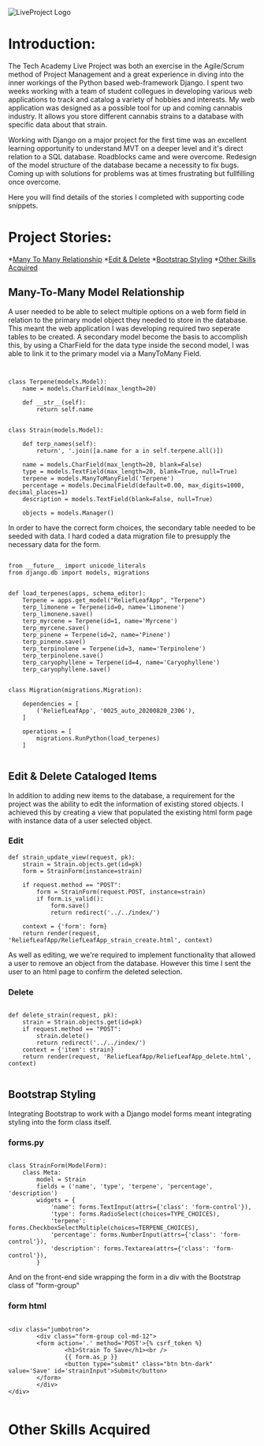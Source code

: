 
![LiveProject Logo](http://www.austinkrzciok.com/img/lp_logo.jpg)

# Introduction:

The Tech Academy Live Project was both an exercise in the Agile/Scrum method of Project Management and a great experience in diving into the inner workings of the Python based web-framework Django. I spent two weeks working with a team of student collegues in developing various web applications to track and catalog a variety of hobbies and interests. My web application was designed as a possible tool for up and coming cannabis industry. It allows you store different cannabis strains to a database with specific data about that strain.

Working with Django on a major project for the first time was an excellent learning opportunity to understand MVT on a deeper level and it's direct relation to a SQL database. Roadblocks came and were overcome. Redesign of the model structure of the database became a necessity to fix bugs. Coming up with solutions for problems was at times frustrating but fullfilling once overcome. 

Here you will find details of the stories I completed with supporting code snippets.


# Project Stories:
*[Many To Many Relationship](#many-to-many-relationship)
*[Edit & Delete](#edit-and-delete-cataloged-items)
*[Bootstrap Styling](#bootstrap-styling)
*[Other Skills Acquired](#other-skills-acquired)

## Many-To-Many Model Relationship

A user needed to be able to select multiple options on a web form field in relation to the primary model object they needed to store in the database. This meant the web application I was developing required two seperate tables to be created.  A secondary model become the basis to accomplish this, by using a CharField for the data type inside the second model, I was able to link it to the primary model via a ManyToMany Field.

```from django.db import models


class Terpene(models.Model):
    name = models.CharField(max_length=20)

    def __str__(self):
        return self.name


class Strain(models.Model):

    def terp_names(self):
        return', '.join([a.name for a in self.terpene.all()])

    name = models.CharField(max_length=20, blank=False)
    type = models.TextField(max_length=20, blank=True, null=True)
    terpene = models.ManyToManyField('Terpene')
    percentage = models.DecimalField(default=0.00, max_digits=1000, decimal_places=1)
    description = models.TextField(blank=False, null=True)

    objects = models.Manager()
```

In order to have the correct form choices, the secondary table needed to be seeded with data. I hard coded a data migration file to presupply the necessary data for the form.

```

from __future__ import unicode_literals
from django.db import models, migrations


def load_terpenes(apps, schema_editor):
    Terpene = apps.get_model("ReliefLeafApp", "Terpene")
    terp_limonene = Terpene(id=0, name='Limonene')
    terp_limonene.save()
    terp_myrcene = Terpene(id=1, name='Myrcene')
    terp_myrcene.save()
    terp_pinene = Terpene(id=2, name='Pinene')
    terp_pinene.save()
    terp_terpinolene = Terpene(id=3, name='Terpinolene')
    terp_terpinolene.save()
    terp_caryophyllene = Terpene(id=4, name='Caryophyllene')
    terp_caryophyllene.save()


class Migration(migrations.Migration):

    dependencies = [
        ('ReliefLeafApp', '0025_auto_20200820_2306'),
    ]

    operations = [
        migrations.RunPython(load_terpenes)
    ]


```

## Edit & Delete Cataloged Items

In addition to adding new items to the database, a requirement for the project was the ability to edit the information of existing stored objects. I achieved this by creating a view that populated the existing html form page with instance data of a user selected object. 

### Edit 
```
def strain_update_view(request, pk):
    strain = Strain.objects.get(id=pk)
    form = StrainForm(instance=strain)

    if request.method == "POST":
        form = StrainForm(request.POST, instance=strain)
        if form.is_valid():
            form.save()
            return redirect('../../index/')

    context = {'form': form}
    return render(request, 'ReliefLeafApp/ReliefLeafApp_strain_create.html', context)

```
As well as editing, we we're required to implement functionality that allowed a user to remove an object from the database. However this time I sent the user to an html page to confirm the deleted selection. 

### Delete

```

def delete_strain(request, pk):
    strain = Strain.objects.get(id=pk)
    if request.method == "POST":
        strain.delete()
        return redirect('../../index/')
    context = {'item': strain}
    return render(request, 'ReliefLeafApp/ReliefLeafApp_delete.html', context)


```

## Bootstrap Styling 

Integrating Bootstrap to work with a Django model forms meant integrating styling into the form class itself. 

### forms.py 

```

class StrainForm(ModelForm):
    class Meta:
        model = Strain
        fields = ('name', 'type', 'terpene', 'percentage', 'description')
        widgets = {
            'name': forms.TextInput(attrs={'class': 'form-control'}),
            'type': forms.RadioSelect(choices=TYPE_CHOICES),
            'terpene': forms.CheckboxSelectMultiple(choices=TERPENE_CHOICES),
            'percentage': forms.NumberInput(attrs={'class': 'form-control'}),
            'description': forms.Textarea(attrs={'class': 'form-control'}),
        }

```

And on the front-end side wrapping the form in a div with the Bootstrap class of "form-group"

### form html 

```

<div class="jumbotron">
        <div class="form-group col-md-12">
        <form action='.' method='POST'>{% csrf_token %}
                <h1>Strain To Save</h1><br />
                {{ form.as_p }}
                <button type="submit" class="btn btn-dark" value='Save' id='strainInput'>Submit</button>
        </form>
        </div>
</div>


```

# Other Skills Acquired 




